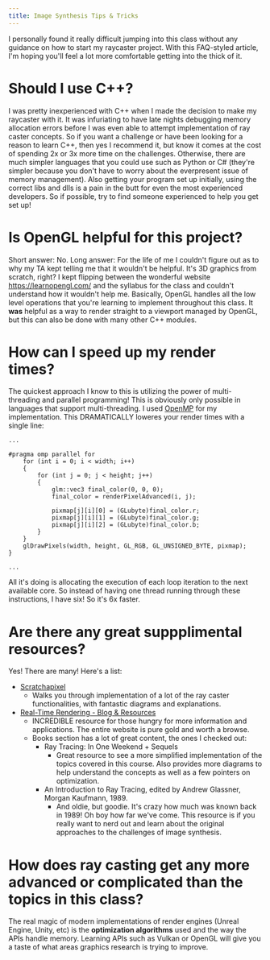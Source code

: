 ```yaml
---
title: Image Synthesis Tips & Tricks
---
```


I personally found it really difficult jumping into this class without any guidance on how to start my raycaster project. With this FAQ-styled article, I'm hoping you'll feel a lot more comfortable getting into the thick of it. 

# Should I use C++?
I was pretty inexperienced with C++ when I made the decision to make my raycaster with it. It was infuriating to have late nights debugging memory allocation errors before I was even able to attempt implementation of ray caster concepts. So if you want a challenge or have been looking for a reason to learn C++, then yes I recommend it, but know it comes at the cost of spending 2x or 3x more time on the challenges. Otherwise, there are much simpler languages that you could use such as Python or C# (they're simpler because you don't have to worry about the everpresent issue of memory management).
Also getting your program set up initially, using the correct libs and dlls is a pain in the butt for even the most experienced developers. So if possible, try to find someone experienced to help you get set up!

# Is OpenGL helpful for this project?
Short answer: No. Long answer: For the life of me I couldn't figure out as to why my TA kept telling me that it wouldn't be helpful. It's 3D graphics from scratch, right? I kept flipping between the wonderful website https://learnopengl.com/ and the syllabus for the class and couldn't understand how it wouldn't help me. Basically, OpenGL handles all the low level operations that you're learning to implement throughout this class. It **was** helpful as a way to render straight to a viewport managed by OpenGL, but this can also be done with many other C++ modules.

# How can I speed up my render times?
The quickest approach I know to this is utilizing the power of multi-threading and parallel programming! This is obviously only possible in languages that support multi-threading. I used [OpenMP](https://www.openmp.org/spec-html/5.0/openmpse14.html) for my implementation. This DRAMATICALLY loweres your render times with a single line:
```
... 

#pragma omp parallel for
	for (int i = 0; i < width; i++)
	{
		for (int j = 0; j < height; j++)
		{
			glm::vec3 final_color(0, 0, 0);
			final_color = renderPixelAdvanced(i, j);

			pixmap[j][i][0] = (GLubyte)final_color.r;
			pixmap[j][i][1] = (GLubyte)final_color.g;
			pixmap[j][i][2] = (GLubyte)final_color.b;
		}
	}
	glDrawPixels(width, height, GL_RGB, GL_UNSIGNED_BYTE, pixmap);
}

...
```
All it's doing is allocating the execution of each loop iteration to the next available core. So instead of having one thread running through these instructions, I have six! So it's 6x faster.

# Are there any great suppplimental resources?
Yes! There are many! Here's a list:
- [Scratchapixel](https://www.scratchapixel.com/index.php?redirect)
  - Walks you through implementation of a lot of the ray caster functionalities, with fantastic diagrams and explanations.
- [Real-Time Rendering - Blog & Resources](https://www.realtimerendering.com/raytracing.html)
  - INCREDIBLE resource for those hungry for more information and applications. The entire website is pure gold and worth a browse. 
  - Books section has a lot of great content, the ones I checked out:
    - Ray Tracing: In One Weekend + Sequels
      - Great resource to see a more simplified implementation of the topics covered in this course. Also provides more diagrams to help understand the concepts as well as a few pointers on optimization.
    - An Introduction to Ray Tracing, edited by Andrew Glassner, Morgan Kaufmann, 1989.
      - And oldie, but goodie. It's crazy how much was known back in 1989! Oh boy how far we've come. This resource is if you really want to nerd out and learn about the original approaches to the challenges of image synthesis. 


# How does ray casting get any more advanced or complicated than the topics in this class? 
The real magic of modern implementations of render engines (Unreal Engine, Unity, etc) is the **optimization algorithms** used and the way the APIs handle memory. Learning APIs such as Vulkan or OpenGL will give you a taste of what areas graphics research is trying to improve.
